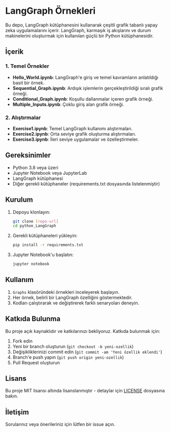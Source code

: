 # LangGraph Örnekleri

Bu depo, LangGraph kütüphanesini kullanarak çeşitli grafik tabanlı yapay zeka uygulamalarını içerir. LangGraph, karmaşık iş akışlarını ve durum makinelerini oluşturmak için kullanılan güçlü bir Python kütüphanesidir.

## İçerik

### 1. Temel Örnekler
- **Hello_World.ipynb**: LangGraph'e giriş ve temel kavramların anlatıldığı basit bir örnek.
- **Sequential_Graph.ipynb**: Ardışık işlemlerin gerçekleştirildiği sıralı grafik örneği.
- **Conditional_Graph.ipynb**: Koşullu dallanmalar içeren grafik örneği.
- **Multiple_Inputs.ipynb**: Çoklu giriş alan grafik örneği.

### 2. Alıştırmalar
- **Exercise1.ipynb**: Temel LangGraph kullanımı alıştırmaları.
- **Exercise2.ipynb**: Orta seviye grafik oluşturma alıştırmaları.
- **Exercise3.ipynb**: İleri seviye uygulamalar ve özelleştirmeler.

## Gereksinimler

- Python 3.8 veya üzeri
- Jupyter Notebook veya JupyterLab
- LangGraph kütüphanesi
- Diğer gerekli kütüphaneler (requirements.txt dosyasında listelenmiştir)

## Kurulum

1. Depoyu klonlayın:
   ```bash
   git clone [repo-url]
   cd python_LangGraph
   ```

2. Gerekli kütüphaneleri yükleyin:
   ```bash
   pip install -r requirements.txt
   ```

3. Jupyter Notebook'u başlatın:
   ```bash
   jupyter notebook
   ```

## Kullanım

1. `Graphs` klasöründeki örnekleri inceleyerek başlayın.
2. Her örnek, belirli bir LangGraph özelliğini göstermektedir.
3. Kodları çalıştırarak ve değiştirerek farklı senaryoları deneyin.

## Katkıda Bulunma

Bu proje açık kaynaklıdır ve katkılarınızı bekliyoruz. Katkıda bulunmak için:

1. Fork edin
2. Yeni bir branch oluşturun (`git checkout -b yeni-ozellik`)
3. Değişikliklerinizi commit edin (`git commit -am 'Yeni özellik eklendi'`)
4. Branch'e push yapın (`git push origin yeni-ozellik`)
5. Pull Request oluşturun

## Lisans

Bu proje MIT lisansı altında lisanslanmıştır - detaylar için [LICENSE](LICENSE) dosyasına bakın.

## İletişim

Sorularınız veya önerileriniz için lütfen bir issue açın.
